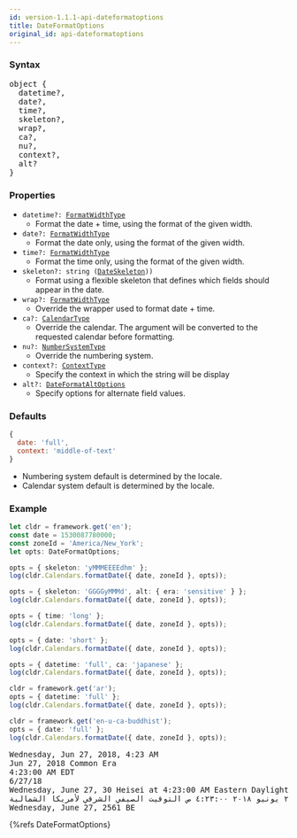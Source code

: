 ```yaml
---
id: version-1.1.1-api-dateformatoptions
title: DateFormatOptions
original_id: api-dateformatoptions
---
```


### Syntax

<pre class="syntax">
object {
  datetime?,
  date?,
  time?,
  skeleton?,
  wrap?,
  ca?,
  nu?,
  context?,
  alt?
}
</pre>

### Properties

- <code class="def">datetime?: <span>[FormatWidthType](api-formatwidthtype)</span></code>
  - Format the date + time, using the format of the given width.
- <code class="def">date?: <span>[FormatWidthType](api-formatwidthtype)</span></code>
  - Format the date only, using the format of the given width.
- <code class="def">time?: <span>[FormatWidthType](api-formatwidthtype)</span></code>
  - Format the time only, using the format of the given width.
- <code class="def">skeleton?: <span>string ([DateSkeleton](api-dateskeleton)))</span></code>
  - Format using a flexible skeleton that defines which fields should appear in the date.
- <code class="def">wrap?: <span>[FormatWidthType](api-formatwidthtype)</span></code>
  - Override the wrapper used to format date + time.
- <code class="def">ca?: <span>[CalendarType](api-calendartype)</span></code>
  - Override the calendar. The argument will be converted to the requested calendar before formatting.
- <code class="def">nu?: <span>[NumberSystemType](api-numbersystemtype)</span></code>
  - Override the numbering system.
- <code class="def">context?: <span>[ContextType](api-contexttype)</span></code>
  - Specify the context in which the string will be display
- <code class="def">alt?: <span>[DateFormatAltOptions](api-dateformataltoptions)</span></code>
  - Specify options for alternate field values.

### Defaults

```javascript
{
  date: 'full',
  context: 'middle-of-text'
}
```

- Numbering system default is determined by the locale.
- Calendar system default is determined by the locale.

### Example

```typescript
let cldr = framework.get('en');
const date = 1530087780000;
const zoneId = 'America/New_York';
let opts: DateFormatOptions;

opts = { skeleton: 'yMMMEEEEdhm' };
log(cldr.Calendars.formatDate({ date, zoneId }, opts));

opts = { skeleton: 'GGGGyMMMd', alt: { era: 'sensitive' } };
log(cldr.Calendars.formatDate({ date, zoneId }, opts));

opts = { time: 'long' };
log(cldr.Calendars.formatDate({ date, zoneId }, opts));

opts = { date: 'short' };
log(cldr.Calendars.formatDate({ date, zoneId }, opts));

opts = { datetime: 'full', ca: 'japanese' };
log(cldr.Calendars.formatDate({ date, zoneId }, opts));

cldr = framework.get('ar');
opts = { datetime: 'full' };
log(cldr.Calendars.formatDate({ date, zoneId }, opts));

cldr = framework.get('en-u-ca-buddhist');
opts = { date: 'full' };
log(cldr.Calendars.formatDate({ date, zoneId }, opts));
```
<pre class="output">
Wednesday, Jun 27, 2018, 4:23 AM
Jun 27, 2018 Common Era
4:23:00 AM EDT
6/27/18
Wednesday, June 27, 30 Heisei at 4:23:00 AM Eastern Daylight Time
الأربعاء، ٢٧ يونيو ٢٠١٨ ٤:٢٣:٠٠ ص التوقيت الصيفي الشرقي لأمريكا الشمالية
Wednesday, June 27, 2561 BE
</pre>


{%refs DateFormatOptions}
